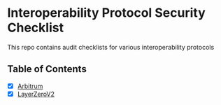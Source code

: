 # Interoperability Protocol Security Checklist

This repo contains audit checklists for various interoperability protocols

## Table of Contents

- [x] [Arbitrum](audit-checklists/Arbitrum.md)
- [x] [LayerZeroV2](audit-checklists/LayerZeroV2.md)